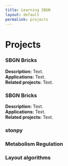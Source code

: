 ```yaml
---
title: Learning SBGN
layout: default
permalink: projects
---
```


# Projects

### SBGN Bricks

**Description:** Text.  
**Applications:** Text.  
**Related projects:** Text.  

### SBGN Bricks

**Description:** Text.  
**Applications:** Text.  
**Related projects:** Text.  

### stonpy

### Metabolism Regulation

### Layout algorithms
